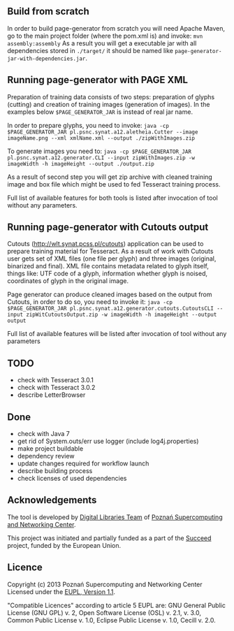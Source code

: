 ## Build from scratch

In order to build page-generator from scratch you will need Apache Maven, go to the main
project folder (where the pom.xml is) and invoke: 
```mvn assembly:assembly```
As a result you will get a executable jar with all dependencies stored in ```./target/``` it should be 
named like ```page-generator-jar-with-dependencies.jar```.

## Running page-generator with PAGE XML

Preparation of training data consists of two steps: preparation of glyphs (cutting) and 
creation of training images (generation of images). In the examples below ```$PAGE_GENERATOR_JAR``` 
is instead of real jar name.

In order to prepare glyphs, you need to invoke:
```java -cp $PAGE_GENERATOR_JAR pl.psnc.synat.a12.aletheia.Cutter --image imageName.png --xml xmlName.xml --output ./zipWithImages.zip```

To generate images you need to:
```java -cp $PAGE_GENERATOR_JAR pl.psnc.synat.a12.generator.CLI --input zipWithImages.zip -w imageWidth -h imageHeight --output ./output.zip```

As a result of second step you will get zip archive with cleaned training image and box file which might be used to fed Tesseract 
training process. 

Full list of available features for both tools is listed after invocation of tool without any parameters.

## Running page-generator with Cutouts output

Cutouts (http://wlt.synat.pcss.pl/cutouts) application can be used to prepare training material for Tesseract. 
As a result of work with Cutouts user gets set of XML files (one file per glyph) and three images (original, 
binarized and final). XML file contains metadata related to glyph itself, things like: UTF code of a glyph, 
information whether glyph is noised, coordinates of glyph in the original image.

Page generator can produce cleaned images based on the output from Cutouts, in order to do so, 
you need to invoke it:
```java -cp $PAGE_GENERATOR_JAR pl.psnc.synat.a12.generator.cutouts.CutoutsCLI --input zipWitCutoutsOutput.zip -w imageWidth -h imageHeight --output output```

Full list of available features will be listed after invocation of tool without any parameters

## TODO

* check with Tesseract 3.0.1
* check with Tesseract 3.0.2
* describe LetterBrowser

## Done
* check with Java 7 
* get rid of System.outs/err use logger (include log4j.properties) 
* make project buildable
* dependency review
* update changes required for workflow launch
* describe building process 
* check licenses of used dependencies 


## Acknowledgements
The tool is developed by [Digital Libraries Team](http://dl.psnc.pl/) of 
[Poznań Supercomputing and Networking Center](http://www.man.poznan.pl/).

This project was initiated and partially funded as a part of the 
[Succeed](succeed-project.eu) project, funded by the European Union.

## Licence
Copyright (c) 2013 Poznań Supercomputing and Networking Center  
Licensed under the [EUPL, Version 1.1](https://joinup.ec.europa.eu/software/page/eupl/licence-eupl). 

"Compatible Licences" according to article 5 EUPL are: GNU General Public License (GNU GPL) v. 2, Open Software License (OSL) v. 2.1, v. 3.0, Common Public License v. 1.0, Eclipse Public License v. 1.0, Cecill v. 2.0.
